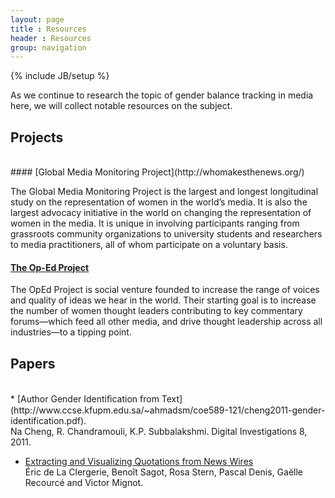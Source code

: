```yaml
---
layout: page
title : Resources
header : Resources
group: navigation
---
```


{% include JB/setup %}

As we continue to research the topic of gender balance tracking in media here, we will collect notable resources on the subject.

## Projects
<br>
#### [Global Media Monitoring Project](http://whomakesthenews.org/)

The Global Media Monitoring Project is the largest and longest longitudinal study on the representation of women in the world’s media.  It is also the largest advocacy initiative in the world on changing the representation of women in the media.  It is unique in involving participants ranging from grassroots community organizations to university students and researchers to media practitioners, all of whom participate on a voluntary basis.

#### [The Op-Ed Project](http://www.theopedproject.org/)

The OpEd Project is social venture founded to increase the range of voices and quality of ideas we hear in the world. 
Their starting goal is to increase the number of women thought leaders contributing to key commentary forums—which feed all other media, and drive thought leadership across all industries—to a tipping point.


## Papers
<br>
* [Author Gender Identiﬁcation from Text](http://www.ccse.kfupm.edu.sa/~ahmadsm/coe589-121/cheng2011-gender-identification.pdf). 
  <br> Na Cheng, R. Chandramouli, K.P. Subbalakshmi. Digital Investigations 8, 2011.

* [Extracting and Visualizing Quotations from News Wires](http://alpage.inria.fr/~sagot/pub/ltc09sapiens.pdf)
  <br> Éric de La Clergerie, Benoît Sagot, Rosa Stern, Pascal Denis, Gaëlle Recourcé and Victor Mignot.